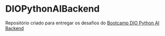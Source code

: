 # DIOPythonAIBackend
Repositório criado para entregar os desafios do [Bootcamp DIO Python AI Backend](https://web.dio.me/track/coding-future-vivo-python-ai-backend-developer)

